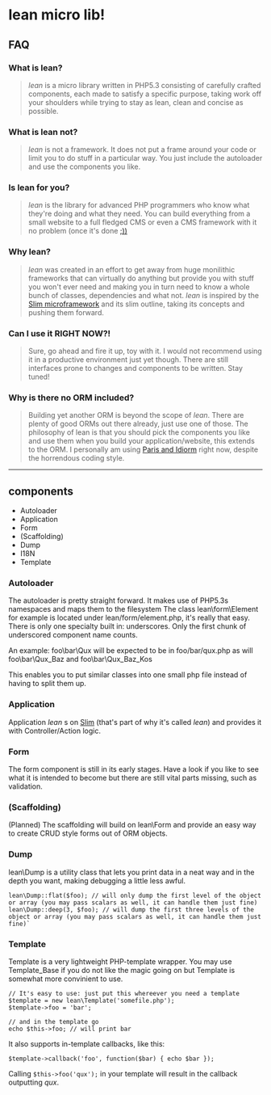 # lean micro lib!

## FAQ
### What is lean?
> _lean_ is a micro library written in PHP5.3 consisting of carefully crafted components, each made to satisfy a specific purpose, taking work off your shoulders while trying to stay as lean, clean and concise as possible.

### What is lean not?
> _lean_ is not a framework. It does not put a frame around your code or limit you to do stuff in a particular way. You just include the autoloader and use the components you like.

### Is lean for you?
> _lean_ is the library for advanced PHP programmers who know what they're doing and what they need. You can build everything from a small website to a full fledged CMS or even a CMS framework with it no problem (once it's done [;))](http://xkcd.com/541/ "xkcd on smileys in paranthesis")

### Why lean?
> _lean_ was created in an effort to get away from huge monilithic frameworks that can virtually do anything but provide you with stuff you won't ever need and making you in turn need to know a whole bunch of classes, dependencies and what not.
> _lean_ is inspired by the [Slim microframework](http://www.slimframework.com/ "Slim") and its slim outline, taking its concepts and pushing them forward.

### Can I use it RIGHT NOW?!
> Sure, go ahead and fire it up, toy with it. I would not recommend using it in a productive environment just yet though. There are still interfaces prone to changes and components to be written. Stay tuned!

### Why is there no ORM included?
> Building yet another ORM is beyond the scope of _lean_. There are plenty of good ORMs out there already, just use one of those. The philosophy of lean is that you should pick the components you like and use them when you build your application/website, this extends to the ORM.
I personally am using [Paris and Idiorm](http://j4mie.github.com/idiormandparis/ "paris and idorm") right now, despite the horrendous coding style.


---

## components

+ Autoloader
+ Application
+ Form
+ (Scaffolding)
+ Dump
+ I18N
+ Template

### Autoloader

The autoloader is pretty straight forward. It makes use of PHP5.3s namespaces and maps them to the filesystem
The class lean\form\Element for example is located under lean/form/element.php, it's really that easy.
There is only one specialty built in: underscores. Only the first chunk of underscored component name counts.

An example:
foo\bar\Qux will be expected to be in foo/bar/qux.php
as will foo\bar\Qux_Baz and foo\bar\Qux_Baz_Kos

This enables you to put similar classes into one small php file instead of having to split them up.

### Application
Application _lean_ s on [Slim](http://www.slimframework.com/ "Slim") (that's part of why it's called _lean_) and provides it with Controller/Action logic.

### Form
The form component is still in its early stages. Have a look if you like to see what it is intended to become but there are still vital parts missing, such as validation.

### (Scaffolding)
(Planned) The scaffolding will build on lean\Form and provide an easy way to create CRUD style forms out of ORM objects.

### Dump
lean\Dump is a utility class that lets you print data in a neat way and in the depth you want,  making debugging a little less awful.

    lean\Dump::flat($foo); // will only dump the first level of the object or array (you may pass scalars as well, it can handle them just fine)
    lean\Dump::deep(3, $foo); // will dump the first three levels of the object or array (you may pass scalars as well, it can handle them just fine)`

### Template
Template is a very lightweight PHP-template wrapper. You may use Template_Base if you do not like the magic going on but Template is somewhat more convinient to use.

    // It's easy to use: just put this whereever you need a template
    $template = new lean\Template('somefile.php');
    $template->foo = 'bar';

    // and in the template go
    echo $this->foo; // will print bar

It also supports in-template callbacks, like this:

    $template->callback('foo', function($bar) { echo $bar });

Calling `$this->foo('qux');` in your template will result in the callback outputting _qux_.